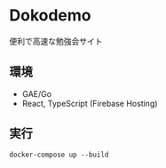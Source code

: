 # Dokodemo

便利で高速な勉強会サイト

## 環境

- GAE/Go
- React, TypeScript (Firebase Hosting)

## 実行

```
docker-compose up --build
```